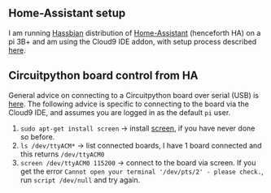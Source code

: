 ## Home-Assistant setup
I am running [Hassbian](https://www.home-assistant.io/docs/installation/hassbian/) distribution of [Home-Assistant](https://www.home-assistant.io/) (henceforth HA) on a pi 3B+ and am using the Cloud9 IDE addon, with setup process described [here](https://www.hackster.io/robin-cole/tensorflow-object-detection-with-home-assistant-7cc04b).

## Circuitpython board control from HA
General advice on connecting to a Circuitpython board over serial (USB) is [here](https://learn.adafruit.com/welcome-to-circuitpython/advanced-serial-console-on-mac-and-linux). The following advice is specific to connecting to the board via the Cloud9 IDE, and assumes you are logged in as the default `pi` user.

1. `sudo apt-get install screen` -> install [screen](https://www.gnu.org/software/screen/), if you have never done so before.
2. `ls /dev/ttyACM*` -> list connected boards, I have 1 board connected and this returns `/dev/ttyACM0`
3. `screen /dev/ttyACM0 115200` -> connect to the board via screen. If you get the error `Cannot open your terminal '/dev/pts/2' - please check.`, run `script /dev/null` and try again.
